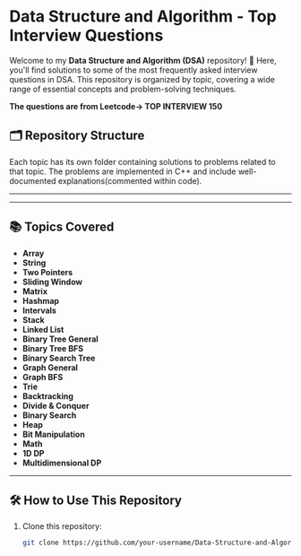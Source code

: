 # Data Structure and Algorithm - Top Interview Questions

Welcome to my **Data Structure and Algorithm (DSA)** repository! 🚀 Here, you'll find solutions to some of the most frequently asked interview questions in DSA. This repository is organized by topic, covering a wide range of essential concepts and problem-solving techniques.  

**The questions are from Leetcode-> TOP INTERVIEW 150**  
  

## 🗂️ Repository Structure
Each topic has its own folder containing solutions to problems related to that topic. The problems are implemented in  C++ and include well-documented explanations(commented within code).


---

---

## 📚 Topics Covered
- **Array**
- **String**
- **Two Pointers**
- **Sliding Window**
- **Matrix**
- **Hashmap**
- **Intervals**
- **Stack**
- **Linked List**
- **Binary Tree General**
- **Binary Tree BFS**
- **Binary Search Tree**
- **Graph General**
- **Graph BFS**
- **Trie**
- **Backtracking**
- **Divide & Conquer**
- **Binary Search**
- **Heap**
- **Bit Manipulation**
- **Math**
- **1D DP**
- **Multidimensional DP**

---

## 🛠️ How to Use This Repository
1. Clone this repository:
   ```bash
   git clone https://github.com/your-username/Data-Structure-and-Algorithm.git
